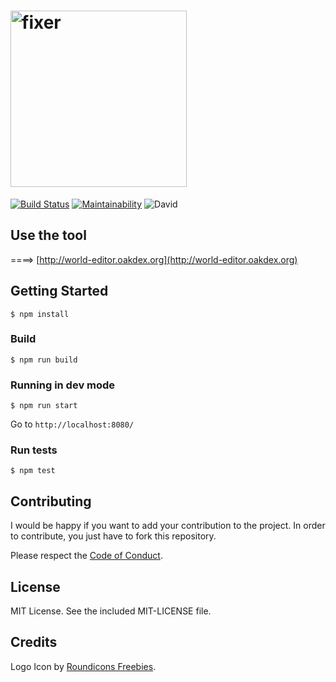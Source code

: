 # <img src="https://v20.imgup.net/oakdex_logfbad.png" alt="fixer" width=282>

[![Build Status](https://travis-ci.org/jalyna/oakdex-world-editor.svg?branch=master)](https://travis-ci.org/jalyna/oakdex-world-editor) [![Maintainability](https://api.codeclimate.com/v1/badges/a00dfa53b47a2202768f/maintainability)](https://codeclimate.com/github/jalyna/oakdex-world-editor/maintainability) ![David](https://img.shields.io/david/jalyna/oakdex-world-editor.svg)

## Use the tool

====> [http://world-editor.oakdex.org](http://world-editor.oakdex.org)

## Getting Started

```
$ npm install
```

### Build

```
$ npm run build
```

### Running in dev mode

```
$ npm run start
```

Go to `http://localhost:8080/`

### Run tests

```
$ npm test
```

## Contributing

I would be happy if you want to add your contribution to the project. In order to contribute, you just have to fork this repository.

Please respect the [Code of Conduct](//github.com/jalyna/oakdex-world-editor/blob/master/CODE_OF_CONDUCT.md).

## License

MIT License. See the included MIT-LICENSE file.

## Credits

Logo Icon by [Roundicons Freebies](http://www.flaticon.com/authors/roundicons-freebies).
